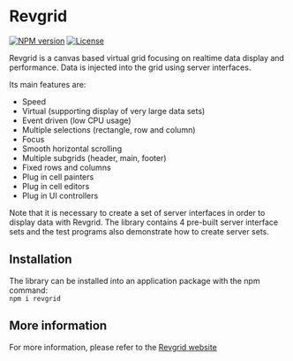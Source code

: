 # Revgrid

[![NPM version](https://img.shields.io/npm/v/revgrid)](https://www.npmjs.com/package/@xilytix/revgrid) [![License](https://img.shields.io/github/license/xilytix/revgrid)](https://img.shields.io/github/license/xilytix/revgrid)

Revgrid is a canvas based virtual grid focusing on realtime data display and performance. Data is injected into the grid using server interfaces.

Its main features are:

* Speed
* Virtual (supporting display of very large data sets)
* Event driven (low CPU usage)
* Multiple selections (rectangle, row and column)
* Focus
* Smooth horizontal scrolling
* Multiple subgrids (header, main, footer)
* Fixed rows and columns
* Plug in cell painters
* Plug in cell editors
* Plug in UI controllers

Note that it is necessary to create a set of server interfaces in order to display data with Revgrid. The library contains 4 pre-built server interface sets and the test programs also demonstrate how to create server sets.

## Installation
The library can be installed into an application package with the npm command:\
`npm i revgrid`

## More information
For more information, please refer to the [Revgrid website](https://xilytix.github.io/revgrid/)

